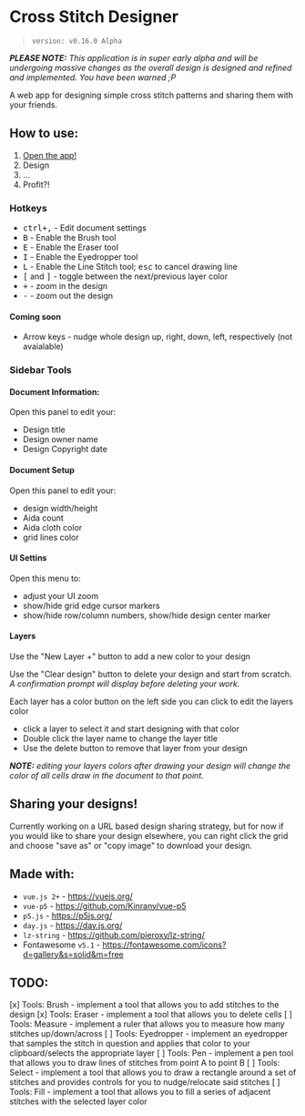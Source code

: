 # Cross Stitch Designer

> `version: v0.16.0 Alpha`

_**PLEASE NOTE:** This application is in super early alpha and will be undergoing massive changes as the overall design is designed and refined and implemented. You have been warned ;P_

A web app for designing simple cross stitch patterns and sharing them with your friends.


## How to use:

1. [Open the app!](https://bmcminn.github.io/cross-stitch-designer/)
1. Design
1. ...
1. Profit?!


### Hotkeys

- <kbd>ctrl+,</kbd> - Edit document settings
- <kbd>B</kbd> - Enable the Brush tool
- <kbd>E</kbd> - Enable the Eraser tool
- <kbd>I</kbd> - Enable the Eyedropper tool
- <kbd>L</kbd> - Enable the Line Stitch tool; <kbd>esc</kbd> to cancel drawing line
- <kbd>[</kbd> and <kbd>]</kbd> - toggle between the next/previous layer color
- <kbd>+</kbd> - zoom in the design
- <kbd>-</kbd> - zoom out the design


#### Coming soon

- Arrow keys - nudge whole design up, right, down, left, respectively (not avaialable)


### Sidebar Tools

#### Document Information:

Open this panel to edit your:

- Design title
- Design owner name
- Design Copyright date


#### Document Setup

Open this panel to edit your:

- design width/height
- Aida count
- Aida cloth color
- grid lines color


#### UI Settins

Open this menu to:

- adjust your UI zoom
- show/hide grid edge cursor markers
- show/hide row/column numbers, show/hide design center marker


#### Layers

Use the "New Layer +" button to add a new color to your design

Use the "Clear design" button to delete your design and start from scratch. _A confirmation prompt will display before deleting your work._

Each layer has a color button on the left side you can click to edit the layers color

- click a layer to select it and start designing with that color
- Double click the layer name to change the layer title
- Use the delete button to remove that layer from your design


_**NOTE:** editing your layers colors after drawing your design will change the color of all cells draw in the document to that point._


## Sharing your designs!

Currently working on a URL based design sharing strategy, but for now if you would like to share your design elsewhere, you can right click the grid and choose "save as" or "copy image" to download your design.


## Made with:

- `vue.js 2+` - https://vuejs.org/
- `vue-p5` - https://github.com/Kinrany/vue-p5
- `p5.js` - https://p5js.org/
- `day.js` - https://day.js.org/
- `lz-string` - https://github.com/pieroxy/lz-string/
- Fontawesome `v5.1` - https://fontawesome.com/icons?d=gallery&s=solid&m=free



## TODO:

[x] Tools: Brush - implement a tool that allows you to add stitches to the design
[x] Tools: Eraser - implement a tool that allows you to delete cells
[ ] Tools: Measure - implement a ruler that allows you to measure how many stitches up/down/across
[ ] Tools: Eyedropper - implement an eyedropper that samples the stitch in question and applies that color to your clipboard/selects the appropriate layer
[ ] Tools: Pen - implement a pen tool that allows you to draw lines of stitches from point A to point B
[ ] Tools: Select - implement a tool that allows you to draw a rectangle around a set of stitches and provides controls for you to nudge/relocate said stitches
[ ] Tools: Fill - implement a tool that allows you to fill a series of adjacent stitches with the selected layer color
